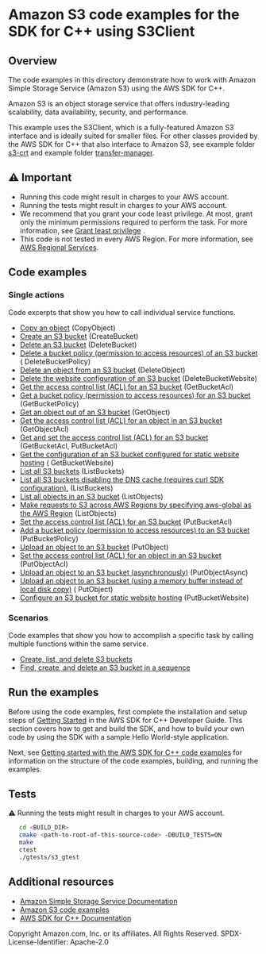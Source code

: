 # Amazon S3 code examples for the SDK for C++ using S3Client

## Overview

The code examples in this directory demonstrate how to work with Amazon Simple Storage Service (Amazon S3) using the
AWS SDK for C++.

Amazon S3 is an object storage service that offers industry-leading scalability, data availability, security, and
performance.

This example uses the S3Client, which is a fully-featured Amazon S3 interface and is ideally suited for smaller files.
For other classes provided by the AWS SDK for C++ that also interface to Amazon S3, see example
folder [s3-crt](../s3-crt) and example folder [transfer-manager](../transfer-manager).

## ⚠️ Important

* Running this code might result in charges to your AWS account.
* Running the tests might result in charges to your AWS account.
* We recommend that you grant your code least privilege. At most, grant only the minimum permissions required to perform
  the task. For more information,
  see [Grant least privilege](https://docs.aws.amazon.com/IAM/latest/UserGuide/best-practices.html#grant-least-privilege)
  .
* This code is not tested in every AWS Region. For more information,
  see [AWS Regional Services](https://aws.amazon.com/about-aws/global-infrastructure/regional-product-services).

## Code examples

### Single actions
Code excerpts that show you how to call individual service functions.

- [Copy an object](./copy_object.cpp) (CopyObject)
- [Create an S3 bucket](./create_bucket.cpp) (CreateBucket)
- [Delete an S3 bucket](./delete_bucket.cpp) (DeleteBucket)
- [Delete a bucket policy (permission to access resources) of an S3 bucket](./delete_bucket_policy.cpp) (
  DeleteBucketPolicy)
- [Delete an object from an S3 bucket](./delete_object.cpp) (DeleteObject)
- [Delete the website configuration of an S3 bucket](./delete_website_config.cpp) (DeleteBucketWebsite)
- [Get the access control list (ACL) for an S3 bucket](./get_bucket_acl.cpp) (GetBucketAcl)
- [Get a bucket policy (permission to access resources) for an S3 bucket](./get_bucket_policy.cpp) (GetBucketPolicy)
- [Get an object out of an S3 bucket](./get_object.cpp) (GetObject)
- [Get the access control list (ACL) for an object in an S3 bucket](./get_object_acl.cpp) (GetObjectAcl)
- [Get and set the access control list (ACL) for an S3 bucket](./get_put_bucket_acl.cpp) (GetBucketAcl, PutBucketAcl)
- [Get the configuration of an S3 bucket configured for static website hosting](./get_website_config.cpp) (
  GetBucketWebsite)
- [List all S3 buckets](./list_buckets.cpp) (ListBuckets)
- [List all S3 buckets disabling the DNS cache (requires curl SDK configuration).](./list_buckets_disabling_dns_cache.cpp) (ListBuckets)
- [List all objects in an S3 bucket](./list_objects.cpp) (ListObjects)
- [Make requests to S3 across AWS Regions by specifying aws-global as the AWS Region](./list_objects_with_aws_global_region.cpp) (ListObjects)
- [Set the access control list (ACL) for an S3 bucket](./put_bucket_acl.cpp) (PutBucketAcl)
- [Add a bucket policy (permission to access resources) to an S3 bucket](./put_bucket_policy.cpp) (PutBucketPolicy)
- [Upload an object to an S3 bucket](./put_object.cpp) (PutObject)
- [Set the access control list (ACL) for an object in an S3 bucket](./put_object_acl.cpp) (PutObjectAcl)
- [Upload an object to an S3 bucket (asynchronously)](./put_object_async.cpp) (PutObjectAsync)
- [Upload an object to an S3 bucket (using a memory buffer instead of local disk copy)](./put_object_buffer.cpp) (
  PutObject)
- [Configure an S3 bucket for static website hosting](./put_website_config.cpp) (PutBucketWebsite)

### Scenarios
Code examples that show you how to accomplish a specific task by calling multiple functions within the same service.
- [Create, list, and delete S3 buckets](./s3_getting_started_scenario.cpp)
- [Find, create, and delete an S3 bucket in a sequence](./s3_demo_for_cloud9.cpp)

## Run the examples

Before using the code examples, first complete the installation and setup steps
of [Getting Started](https://docs.aws.amazon.com/sdk-for-cpp/v1/developer-guide/getting-started.html) in the AWS SDK for
C++ Developer Guide.
This section covers how to get and build the SDK, and how to build your own code by using the SDK with a
sample Hello World-style application.

Next, see [Getting started with the AWS SDK for C++ code examples](https://docs.aws.amazon.com/sdk-for-cpp/v1/developer-guide/getting-started-code-examples.html)
for information on the structure of the code examples, building, and running the examples.

## Tests

⚠️ Running the tests might result in charges to your AWS account.

```sh
   cd <BUILD_DIR>
   cmake <path-to-root-of-this-source-code> -DBUILD_TESTS=ON
   make
   ctest 
   ./gtests/s3_gtest 
```   

## Additional resources

- [Amazon Simple Storage Service Documentation](https://docs.aws.amazon.com/s3/index.html)
- [Amazon S3 code examples](https://docs.aws.amazon.com/sdk-for-cpp/v1/developer-guide/examples-s3.html)
- [AWS SDK for C++ Documentation](https://docs.aws.amazon.com/sdk-for-cpp/index.html)

Copyright Amazon.com, Inc. or its affiliates. All Rights Reserved. SPDX-License-Identifier: Apache-2.0
